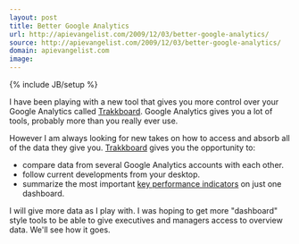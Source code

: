 ```yaml
---
layout: post
title: Better Google Analytics
url: http://apievangelist.com/2009/12/03/better-google-analytics/
source: http://apievangelist.com/2009/12/03/better-google-analytics/
domain: apievangelist.com
image: 
---
```

{% include JB/setup %}<p>I have been playing with a new tool that gives you more control over your Google Analytics called <a href="http://www.trakkboard.com/en">Trakkboard</a>. Google Analytics gives you a lot of tools, probably more than you really ever use.<p></p>
However I am always looking for new takes on how to access and absorb all of the data they give you. <a href="http://www.trakkboard.com/en">Trakkboard</a> gives you the opportunity to:
<ul class="mainlist">
	<li>compare data from several Google Analytics accounts with each other.</li>
	<li>follow current developments from your desktop.</li>
	<li>summarize the most important <a class="zem_slink" title="Key performance indicator" rel="wikipedia" href="http://en.wikipedia.org/wiki/Key_performance_indicator">key performance indicators</a> on just one dashboard.</li>
</ul>
I will give more data as I play with. I was hoping to get more "dashboard" style tools to be able to give executives and managers access to overview data. We'll see how it goes.
<div id="_mcePaste" style="overflow: hidden; position: absolute; left: -10000px; top: 0px; width: 1px; height: 1px;">
<h1 class="grey"><span class="red">Trakk</span>Board</h1>
</div>
</p>
